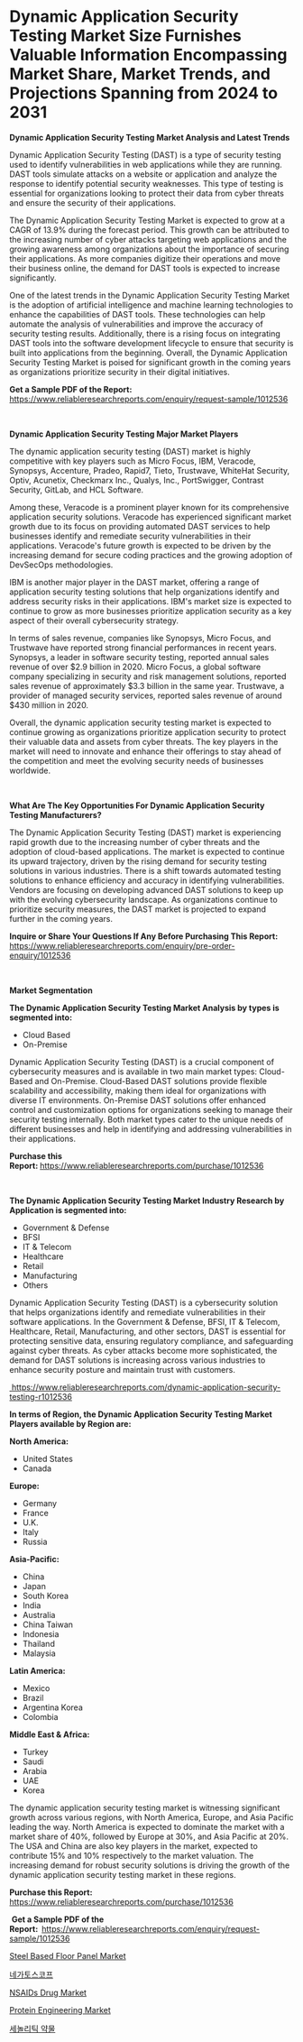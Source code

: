 <p><h1>Dynamic Application Security Testing Market Size Furnishes Valuable Information Encompassing Market Share, Market Trends, and Projections Spanning from 2024 to 2031</h1></p><p><strong>Dynamic Application Security Testing Market Analysis and Latest Trends</strong></p>
<p><p>Dynamic Application Security Testing (DAST) is a type of security testing used to identify vulnerabilities in web applications while they are running. DAST tools simulate attacks on a website or application and analyze the response to identify potential security weaknesses. This type of testing is essential for organizations looking to protect their data from cyber threats and ensure the security of their applications.</p><p>The Dynamic Application Security Testing Market is expected to grow at a CAGR of 13.9% during the forecast period. This growth can be attributed to the increasing number of cyber attacks targeting web applications and the growing awareness among organizations about the importance of securing their applications. As more companies digitize their operations and move their business online, the demand for DAST tools is expected to increase significantly.</p><p>One of the latest trends in the Dynamic Application Security Testing Market is the adoption of artificial intelligence and machine learning technologies to enhance the capabilities of DAST tools. These technologies can help automate the analysis of vulnerabilities and improve the accuracy of security testing results. Additionally, there is a rising focus on integrating DAST tools into the software development lifecycle to ensure that security is built into applications from the beginning. Overall, the Dynamic Application Security Testing Market is poised for significant growth in the coming years as organizations prioritize security in their digital initiatives.</p></p>
<p><strong>Get a Sample PDF of the Report:&nbsp;</strong> <a href="https://www.reliableresearchreports.com/enquiry/request-sample/1012536">https://www.reliableresearchreports.com/enquiry/request-sample/1012536</a></p>
<p>&nbsp;</p>
<p><strong>Dynamic Application Security Testing Major Market Players</strong></p>
<p><p>The dynamic application security testing (DAST) market is highly competitive with key players such as Micro Focus, IBM, Veracode, Synopsys, Accenture, Pradeo, Rapid7, Tieto, Trustwave, WhiteHat Security, Optiv, Acunetix, Checkmarx Inc., Qualys, Inc., PortSwigger, Contrast Security, GitLab, and HCL Software.</p><p>Among these, Veracode is a prominent player known for its comprehensive application security solutions. Veracode has experienced significant market growth due to its focus on providing automated DAST services to help businesses identify and remediate security vulnerabilities in their applications. Veracode's future growth is expected to be driven by the increasing demand for secure coding practices and the growing adoption of DevSecOps methodologies.</p><p>IBM is another major player in the DAST market, offering a range of application security testing solutions that help organizations identify and address security risks in their applications. IBM's market size is expected to continue to grow as more businesses prioritize application security as a key aspect of their overall cybersecurity strategy.</p><p>In terms of sales revenue, companies like Synopsys, Micro Focus, and Trustwave have reported strong financial performances in recent years. Synopsys, a leader in software security testing, reported annual sales revenue of over $2.9 billion in 2020. Micro Focus, a global software company specializing in security and risk management solutions, reported sales revenue of approximately $3.3 billion in the same year. Trustwave, a provider of managed security services, reported sales revenue of around $430 million in 2020.</p><p>Overall, the dynamic application security testing market is expected to continue growing as organizations prioritize application security to protect their valuable data and assets from cyber threats. The key players in the market will need to innovate and enhance their offerings to stay ahead of the competition and meet the evolving security needs of businesses worldwide.</p></p>
<p>&nbsp;</p>
<p><strong>What Are The Key Opportunities For Dynamic Application Security Testing Manufacturers?</strong></p>
<p><p>The Dynamic Application Security Testing (DAST) market is experiencing rapid growth due to the increasing number of cyber threats and the adoption of cloud-based applications. The market is expected to continue its upward trajectory, driven by the rising demand for security testing solutions in various industries. There is a shift towards automated testing solutions to enhance efficiency and accuracy in identifying vulnerabilities. Vendors are focusing on developing advanced DAST solutions to keep up with the evolving cybersecurity landscape. As organizations continue to prioritize security measures, the DAST market is projected to expand further in the coming years.</p></p>
<p><strong>Inquire or Share Your Questions If Any Before Purchasing This Report:</strong> <a href="https://www.reliableresearchreports.com/enquiry/pre-order-enquiry/1012536">https://www.reliableresearchreports.com/enquiry/pre-order-enquiry/1012536</a></p>
<p>&nbsp;</p>
<p><strong>Market Segmentation</strong></p>
<p><strong>The Dynamic Application Security Testing Market Analysis by types is segmented into:</strong></p>
<p><ul><li>Cloud Based</li><li>On-Premise</li></ul></p>
<p><p>Dynamic Application Security Testing (DAST) is a crucial component of cybersecurity measures and is available in two main market types: Cloud-Based and On-Premise. Cloud-Based DAST solutions provide flexible scalability and accessibility, making them ideal for organizations with diverse IT environments. On-Premise DAST solutions offer enhanced control and customization options for organizations seeking to manage their security testing internally. Both market types cater to the unique needs of different businesses and help in identifying and addressing vulnerabilities in their applications.</p></p>
<p><strong>Purchase this Report:&nbsp;</strong><a href="https://www.reliableresearchreports.com/purchase/1012536">https://www.reliableresearchreports.com/purchase/1012536</a></p>
<p>&nbsp;</p>
<p><strong>The Dynamic Application Security Testing Market Industry Research by Application is segmented into:</strong></p>
<p><ul><li>Government & Defense</li><li>BFSI</li><li>IT & Telecom</li><li>Healthcare</li><li>Retail</li><li>Manufacturing</li><li>Others</li></ul></p>
<p><p>Dynamic Application Security Testing (DAST) is a cybersecurity solution that helps organizations identify and remediate vulnerabilities in their software applications. In the Government & Defense, BFSI, IT & Telecom, Healthcare, Retail, Manufacturing, and other sectors, DAST is essential for protecting sensitive data, ensuring regulatory compliance, and safeguarding against cyber threats. As cyber attacks become more sophisticated, the demand for DAST solutions is increasing across various industries to enhance security posture and maintain trust with customers.</p></p>
<p><a href="https://www.reliableresearchreports.com/dynamic-application-security-testing-r1012536">&nbsp;https://www.reliableresearchreports.com/dynamic-application-security-testing-r1012536</a></p>
<p><strong>In terms of Region, the Dynamic Application Security Testing Market Players available by Region are:</strong></p>
<p>
    <p> <strong> North America: </strong>
        <ul>
            <li>United States</li>
            <li>Canada</li>
        </ul>
        </p> 
    <p> <strong> Europe: </strong>
        <ul>
            <li>Germany</li>
            <li>France</li>
            <li>U.K.</li>
            <li>Italy</li>
            <li>Russia</li>
        </ul>
        </p> 
    <p> <strong> Asia-Pacific: </strong>
        <ul>
            <li>China</li>
            <li>Japan</li>
            <li>South Korea</li>
            <li>India</li>
            <li>Australia</li>
            <li>China Taiwan</li>
            <li>Indonesia</li>
            <li>Thailand</li>
            <li>Malaysia</li>
        </ul>
        </p> 
    <p> <strong> Latin America: </strong>
        <ul>
            <li>Mexico</li>
            <li>Brazil</li>
            <li>Argentina Korea</li>
            <li>Colombia</li>
        </ul>
        </p> 
    <p> <strong> Middle East & Africa: </strong>
        <ul>
            <li>Turkey</li>
            <li>Saudi</li>
            <li>Arabia</li>
            <li>UAE</li>
            <li>Korea</li>
        </ul>
    </p>
    </p>
<p><p>The dynamic application security testing market is witnessing significant growth across various regions, with North America, Europe, and Asia Pacific leading the way. North America is expected to dominate the market with a market share of 40%, followed by Europe at 30%, and Asia Pacific at 20%. The USA and China are also key players in the market, expected to contribute 15% and 10% respectively to the market valuation. The increasing demand for robust security solutions is driving the growth of the dynamic application security testing market in these regions.</p></p>
<p><strong>Purchase this Report: </strong><a href="https://www.reliableresearchreports.com/purchase/1012536">https://www.reliableresearchreports.com/purchase/1012536</a></p>
<p>&nbsp;<strong>Get a Sample PDF of the Report:&nbsp;&nbsp;</strong><a href="https://www.reliableresearchreports.com/enquiry/request-sample/1012536">https://www.reliableresearchreports.com/enquiry/request-sample/1012536</a></p>
<p><strong></strong></p>
<p><p><a href="https://issuu.com/reportprime-2/docs/steel-based-floor-panel-market-size-2030.pptx">Steel Based Floor Panel Market</a></p><p><a href="https://github.com/solomonbode85/Market-Research-Report-List-1/blob/main/711836848629.md">네가토스코프</a></p><p><a href="https://github.com/tamvrosiya/Market-Research-Report-List-4/blob/main/nsaids-drug-market.md">NSAIDs Drug Market</a></p><p><a href="https://github.com/changoleonlaverguenzanoexiste/Market-Research-Report-List-3/blob/main/protein-engineering-market.md">Protein Engineering Market</a></p><p><a href="https://github.com/PhilToryphy7876567/Market-Research-Report-List-1/blob/main/712989248628.md">세놀리틱 약물</a></p></p>